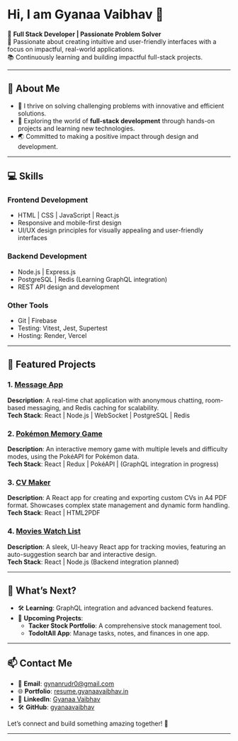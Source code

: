 # Hi, I am **Gyanaa Vaibhav** 👋  

🎉 **Full Stack Developer | Passionate Problem Solver**  
🌟 Passionate about creating intuitive and user-friendly interfaces with a focus on impactful, real-world applications.  
📚 Continuously learning and building impactful full-stack projects.

---

## 🌟 **About Me**  
- 🧠 I thrive on solving challenging problems with innovative and efficient solutions.  
- 🚀 Exploring the world of **full-stack development** through hands-on projects and learning new technologies.  
- 🌏 Committed to making a positive impact through design and development.  

---

## 💻 **Skills**  
### **Frontend Development**  
- HTML | CSS | JavaScript | React.js  
- Responsive and mobile-first design  
- UI/UX design principles for visually appealing and user-friendly interfaces  

### **Backend Development**  
- Node.js | Express.js  
- PostgreSQL | Redis (Learning GraphQL integration)  
- REST API design and development  

### **Other Tools**  
- Git | Firebase  
- Testing: Vitest, Jest, Supertest  
- Hosting: Render, Vercel  

---

## 📂 **Featured Projects**  
### 1. **[Message App](https://www.gyanaavaibhav.in)**  
**Description**: A real-time chat application with anonymous chatting, room-based messaging, and Redis caching for scalability.  
**Tech Stack**: React | Node.js | WebSocket | PostgreSQL | Redis  

### 2. **[Pokémon Memory Game](https://pokemon.gyanaavaibhav.in)**  
**Description**: An interactive memory game with multiple levels and difficulty modes, using the PokéAPI for Pokémon data.  
**Tech Stack**: React | Redux | PokéAPI | (GraphQL integration in progress)  

### 3. **[CV Maker](https://cvmaker.gyanaavaibhav.in)**  
**Description**: A React app for creating and exporting custom CVs in A4 PDF format. Showcases complex state management and dynamic form handling.  
**Tech Stack**: React | HTML2PDF  

### 4. **[Movies Watch List](https://movies.gyanaavaibhav.in)**  
**Description**: A sleek, UI-heavy React app for tracking movies, featuring an auto-suggestion search bar and interactive design.  
**Tech Stack**: React | Node.js (Backend integration planned)  

---

## 🌟 **What’s Next?**  
- 🛠️ **Learning**: GraphQL integration and advanced backend features.  
- 🎯 **Upcoming Projects**:  
  - **Tacker Stock Portfolio**: A comprehensive stock management tool.  
  - **TodoItAll App**: Manage tasks, notes, and finances in one app.  

---

## 📫 **Contact Me**  
- 💌 **Email**: [gynanrudr0@gmail.com](mailto:gynanrudr0@gmail.com)  
- 🌐 **Portfolio**: [resume.gyanaavaibhav.in](https://resume.gyanaavaibhav.in)  
- 💼 **LinkedIn**: [Gyanaa Vaibhav](https://www.linkedin.com/in/gyanaa-vaibhav1/)
- 🛠️ **GitHub**: [gyanaavaibhav](https://github.com/gyanaavaibhav)  

Let’s connect and build something amazing together! 🚀

---

